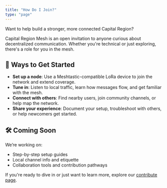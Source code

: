 ```yaml
---
title: "How Do I Join?"
type: "page"
---
```


Want to help build a stronger, more connected Capital Region?

Capital Region Mesh is an open invitation to anyone curious about decentralized communication. Whether you're technical or just exploring, there's a role for you in the mesh.

## 🧭 Ways to Get Started

- **Set up a node**: Use a Meshtastic-compatible LoRa device to join the network and extend coverage.
- **Tune in**: Listen to local traffic, learn how messages flow, and get familiar with the mesh.
- **Connect with others**: Find nearby users, join community channels, or help map the network.
- **Share your experience**: Document your setup, troubleshoot with others, or help newcomers get started.

## 🛠️ Coming Soon

We’re working on:
- Step-by-step setup guides
- Local channel info and etiquette
- Collaboration tools and contribution pathways

If you're ready to dive in or just want to learn more, explore our [contribute page](../contribute/).
